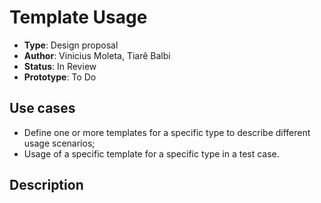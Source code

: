 # Template Usage

* **Type**: Design proposal
* **Author**: Vinicius Moleta, Tiarê Balbi
* **Status**: In Review
* **Prototype**: To Do

## Use cases
* Define one or more templates for a specific type to describe different usage scenarios;
* Usage of a specific template for a specific type in a test case.

## Description





